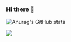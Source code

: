 ### Hi there 👋
![Anurag's GitHub stats](https://github-readme-stats.vercel.app/api?username=yxxnhx&show_icons=true&theme=radical)

<a href="https://www.notion.so/yxxhx-9307f725a72f490384ccf7521c3defe7" target="_blank"><img src="https://img.shields.io/badge/notion-#000000?style=flat-square&logo=Notion&logoColor=white"/></a>

<!--
**yxxnhx/yxxnhx** is a ✨ _special_ ✨ repository because its `README.md` (this file) appears on your GitHub profile.

Here are some ideas to get you started:

- 🔭 I’m currently working on ...
- 🌱 I’m currently learning ...
- 👯 I’m looking to collaborate on ...
- 🤔 I’m looking for help with ...
- 💬 Ask me about ...
- 📫 How to reach me: ...
- 😄 Pronouns: ...
- ⚡ Fun fact: ...
-->
